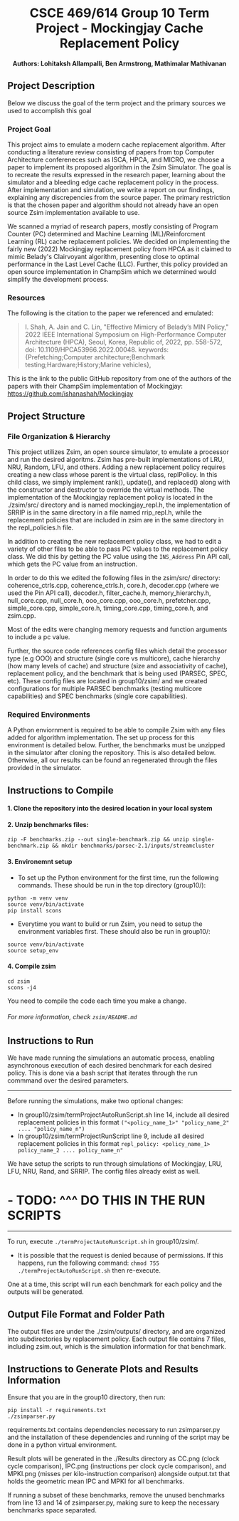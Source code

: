 <h1 align="center">CSCE 469/614 Group 10 Term Project - Mockingjay Cache Replacement Policy</h1>

<h4 align="center">Authors: Lohitaksh Allampalli, Ben Armstrong, Mathimalar Mathivanan</h1>

## Project Description

Below we discuss the goal of the term project and the primary sources we used to accomplish this goal

### Project Goal

This project aims to emulate a modern cache replacement algorithm. After conducting a literature review consisting of papers from top Computer Architecture confereneces such as ISCA, HPCA, and MICRO, we choose a paper to implement its proposed algorithm in the Zsim Simulator. The goal is to recreate the results expressed in the research paper, learning about the simulator and a bleeding edge cache replacement policy in the process. After implementation and simulation, we write a report on our findings, explaining any discrepencies from the source paper. The primary restriction is that the chosen paper and algorithm should not already have an open source Zsim implementation available to use.

We scanned a myriad of research papers, mostly consisting of Program Counter (PC) determined and Machine Learning (ML)/Reinforcment Learning (RL) cache replacement policies. We decided on implementing the fairly new (2022) Mockingjay replacement policy from HPCA as it claimed to mimic Belady's Clairvoyant algorithm, presenting close to optimal performance in the Last Level Cache (LLC). Further, this policy provided an open source implementation in ChampSim which we determined would simplify the development process.

### Resources

The following is the citation to the paper we referenced and emulated:

> I. Shah, A. Jain and C. Lin, "Effective Mimicry of Belady’s MIN Policy," 2022 IEEE International Symposium on High-Performance Computer Architecture (HPCA), Seoul, Korea, Republic of, 2022, pp. 558-572, doi: 10.1109/HPCA53966.2022.00048. keywords: {Prefetching;Computer architecture;Benchmark testing;Hardware;History;Marine vehicles},

This is the link to the public GitHub repository from one of the authors of the papers with their ChampSim implementation of Mockingjay: https://github.com/ishanashah/Mockingjay

## Project Structure

### File Organization & Hierarchy 

This project utilizes Zsim, an open source simulator, to emulate a processor and run the desired algoritms. Zsim has pre-built implementations of LRU, NRU, Random, LFU, and others. Adding a new replacement policy requires creating a new class whose parent is the virtual class, replPolicy. In this child class, we simply implement rank(), update(), and replaced() along with the constructor and destructor to override the virtual methods. The implementation of the Mockingjay replacement policy is located in the ./zsim/src/ directory and is named mockingjay_repl.h, the implementation of SRRIP is in the same directory in a file named rrip_repl.h, while the replacement policies that are included in zsim are in the same directory in the repl_policies.h file.

In addition to creating the new replacement policy class, we had to edit a variety of other files to be able to pass PC values to the replacement policy class. We did this by getting the PC value using the ``INS_Address`` Pin API call, which gets the PC value from an instruction. 

In order to do this we edited the following files in the zsim/src/ directory:
coherence_ctrls.cpp, coherence_ctrls.h, core.h, decoder.cpp (where we used the Pin API call), decoder.h, filter_cache.h, memory_hierarchy.h, null_core.cpp, null_core.h, ooo_core.cpp, ooo_core.h, prefetcher.cpp, simple_core.cpp, simple_core.h, timing_core.cpp, timing_core.h, and zsim.cpp.

Most of the edits were changing memory requests and function arguments to include a pc value.

Further, the source code references config files which detail the processor type (e.g OOO) and structure (single core vs multicore), cache hierarchy (how many levels of cache) and structure (size and associativity of cache), replacement policy, and the benchmark that is being used (PARSEC, SPEC, etc). These config files are located in group10/zsim/ and we created configurations for multiple PARSEC benchmarks (testing multicore capabilities) and SPEC benchmarks (single core capabilities).

### Required Environments 

A Python enviornment is required to be able to compile Zsim with any files added for algorithm implementation. The set up process for this environment is detailed below. Further, the benchmarks must be unzipped in the simulator after cloning the repository. This is also detailed below. Otherwise, all our results can be found an regenerated through the files provided in the simulator.

## Instructions to Compile

#### 1. Clone the repository into the desired location in your local system
#### 2. Unzip benchmarks files:
```
zip -F benchmarks.zip --out single-benchmark.zip && unzip single-benchmark.zip && mkdir benchmarks/parsec-2.1/inputs/streamcluster
```
#### 3. Environemnt setup
- To set up the Python environment for the first time, run the following commands. These should be run in the top directory (group10/):

```
python -m venv venv
source venv/bin/activate
pip install scons
```

- Everytime you want to build or run Zsim, you need to setup the environment variables first. These should also be run in group10/:

```
source venv/bin/activate
source setup_env
```

#### 4. Compile zsim

```
cd zsim
scons -j4
```

You need to compile the code each time you make a change.

###### For more information, check `zsim/README.md`

## Instructions to Run

We have made running the simulations an automatic process, enabling asynchronous execution of each desired benchmark for each desired policy. This is done via a bash script that iterates through the run commmand over the desired parameters.

<hr/>

Before running the simulations, make two optional changes:
- In group10/zsim/termProjectAutoRunScript.sh line 14, include all desired replacement policies in this format ``("<policy_name_1>" "policy_name_2" .... "policy_name_n")``
- In group10/zsim/termProjectRunScript line 9, include all desired replacement policies in this format ``repl_policy: <policy_name_1> policy_name_2 .... policy_name_n"``

We have setup the scripts to run through simulations of Mockingjay, LRU, LFU, NRU, Rand, and SRRIP. The config files already exist as well.

# - TODO: ^^^ DO THIS IN THE RUN SCRIPTS

<hr/>

To run, execute ``./termProjectAutoRunScript.sh`` in group10/zsim/. 
- It is possible that the request is denied because of permissions. If this happens, run the following command: ``chmod 755 ./termProjectAutoRunScript.sh`` then re-execute.

One at a time, this script will run each benchmark for each policy and the outputs will be generated.

## Output File Format and Folder Path

The output files are under the ./zsim/outputs/ directory, and are organized into subdirectories by replacement policy. Each output file contains 7 files, including zsim.out, which is the simulation information for that benchmark.

## Instructions to Generate Plots and Results Information

Ensure that you are in the group10 directory, then run:
```
pip install -r requirements.txt
./zsimparser.py
```
requirements.txt contains dependencies necessary to run zsimparser.py and the installation of these dependencies and running of the script may be done in a python virtual environment.

Result plots will be generated in the ./Results directory as CC.png (clock cycle comparison), IPC.png (instructions per clock cycle comparison), and MPKI.png (misses per kilo-instruction comparison) alongside output.txt that holds the geometric mean IPC and MPKI for all benchmarks. 

If running a subset of these benchmarks, remove the unused benchmarks from line 13 and 14 of zsimparser.py, making sure to keep the necessary benchmarks space separated.
